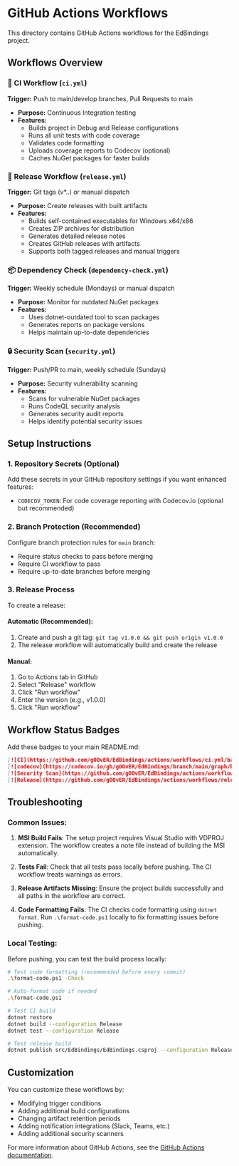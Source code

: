 # GitHub Actions Workflows

This directory contains GitHub Actions workflows for the EdBindings project.

## Workflows Overview

### 🔄 CI Workflow (`ci.yml`)
**Trigger:** Push to main/develop branches, Pull Requests to main
- **Purpose:** Continuous Integration testing
- **Features:**
  - Builds project in Debug and Release configurations
  - Runs all unit tests with code coverage
  - Validates code formatting
  - Uploads coverage reports to Codecov (optional)
  - Caches NuGet packages for faster builds

### 🚀 Release Workflow (`release.yml`)
**Trigger:** Git tags (v*.*.*) or manual dispatch
- **Purpose:** Create releases with built artifacts
- **Features:**
  - Builds self-contained executables for Windows x64/x86
  - Creates ZIP archives for distribution
  - Generates detailed release notes
  - Creates GitHub releases with artifacts
  - Supports both tagged releases and manual triggers

### 📦 Dependency Check (`dependency-check.yml`)
**Trigger:** Weekly schedule (Mondays) or manual dispatch
- **Purpose:** Monitor for outdated NuGet packages
- **Features:**
  - Uses dotnet-outdated tool to scan packages
  - Generates reports on package versions
  - Helps maintain up-to-date dependencies

### 🔒 Security Scan (`security.yml`)
**Trigger:** Push/PR to main, weekly schedule (Sundays)
- **Purpose:** Security vulnerability scanning
- **Features:**
  - Scans for vulnerable NuGet packages
  - Runs CodeQL security analysis
  - Generates security audit reports
  - Helps identify potential security issues

## Setup Instructions

### 1. Repository Secrets (Optional)
Add these secrets in your GitHub repository settings if you want enhanced features:

- `CODECOV_TOKEN`: For code coverage reporting with Codecov.io (optional but recommended)

### 2. Branch Protection (Recommended)
Configure branch protection rules for `main` branch:
- Require status checks to pass before merging
- Require CI workflow to pass
- Require up-to-date branches before merging

### 3. Release Process
To create a release:

#### Automatic (Recommended):
1. Create and push a git tag: `git tag v1.0.0 && git push origin v1.0.0`
2. The release workflow will automatically build and create the release

#### Manual:
1. Go to Actions tab in GitHub
2. Select "Release" workflow
3. Click "Run workflow"
4. Enter the version (e.g., v1.0.0)
5. Click "Run workflow"

## Workflow Status Badges

Add these badges to your main README.md:

```markdown
[![CI](https://github.com/gOOvER/EdBindings/actions/workflows/ci.yml/badge.svg)](https://github.com/gOOvER/EdBindings/actions/workflows/ci.yml)
[![codecov](https://codecov.io/gh/gOOvER/EdBindings/branch/main/graph/badge.svg)](https://codecov.io/gh/gOOvER/EdBindings)
[![Security Scan](https://github.com/gOOvER/EdBindings/actions/workflows/security.yml/badge.svg)](https://github.com/gOOvER/EdBindings/actions/workflows/security.yml)
[![Release](https://github.com/gOOvER/EdBindings/actions/workflows/release.yml/badge.svg)](https://github.com/gOOvER/EdBindings/actions/workflows/release.yml)
```

## Troubleshooting

### Common Issues:

1. **MSI Build Fails**: The setup project requires Visual Studio with VDPROJ extension. The workflow creates a note file instead of building the MSI automatically.

2. **Tests Fail**: Check that all tests pass locally before pushing. The CI workflow treats warnings as errors.

3. **Release Artifacts Missing**: Ensure the project builds successfully and all paths in the workflow are correct.

4. **Code Formatting Fails**: The CI checks code formatting using `dotnet format`. Run `.\format-code.ps1` locally to fix formatting issues before pushing.

### Local Testing:
Before pushing, you can test the build process locally:

```bash
# Test code formatting (recommended before every commit)
.\format-code.ps1 -Check

# Auto-format code if needed  
.\format-code.ps1

# Test CI build
dotnet restore
dotnet build --configuration Release
dotnet test --configuration Release

# Test release build
dotnet publish src/EdBindings/EdBindings.csproj --configuration Release --runtime win-x64 --self-contained true
```

## Customization

You can customize these workflows by:
- Modifying trigger conditions
- Adding additional build configurations
- Changing artifact retention periods
- Adding notification integrations (Slack, Teams, etc.)
- Adding additional security scanners

For more information about GitHub Actions, see the [GitHub Actions documentation](https://docs.github.com/en/actions).
